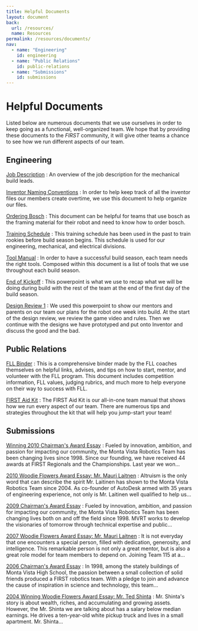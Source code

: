 ```yaml
---
title: Helpful Documents
layout: document
back:
  url: /resources/
  name: Resources
permalink: /resources/documents/
nav:
  - name: "Engineering"
    id: engineering
  - name: "Public Relations"
    id: public-relations
  - name: "Submissions"
    id: submissions
---
```


# Helpful Documents

Listed below are numerous documents that we use ourselves in order to keep
going as a functional, well-organized team. We hope that by providing these
documents to the <i class="first">FIRST</i> community, it will give other teams
a chance to see how we run different aspects of our team.

## Engineering

[Job Description]
: An overview of the job description for the mechanical build leads.

[Inventor Naming Conventions]
: In order to help keep track of all the inventor files our members create overtime, we use this document to help organize our files.

[Ordering Bosch]
: This document can be helpful for teams that use bosch as the framing material for their robot and need to know how to order bosch.

[Training Schedule]
: This training schedule has been used in the past to train rookies before build season begins. This schedule is used for our engineering, mechanical, and electrical divisions.

[Tool Manual]
: In order to have a successful build season, each team needs the right tools.  Composed within this document is a list of tools that we use throughout each build season.

[End of Kickoff]
: This powerpoint is what we use to recap what we will be doing during build with the rest of the team at the end of the first day of the build season.

[Design Review 1]
: We used this powerpoint to show our mentors and parents on our team our plans for the robot one week into build. At the start of the design review, we review the game video and rules. Then we continue with the designs we have prototyped and put onto Inventor and discuss the good and the bad.

## Public Relations

[FLL Binder]
: This is a comprehensive binder made by the FLL coaches themselves on helpful links, advises, and tips on how to start, mentor, and volunteer with the FLL program. This document includes competition information, FLL values, judging rubrics, and much more to help everyone on their way to success with FLL.

[FIRST Aid Kit]
: The FIRST Aid Kit is our all-in-one team manual that shows how we run every aspect of our team. There are numerous tips and strategies throughout the kit that will help you jump-start your team!

## Submissions

[Winning 2010 Chairman's Award Essay][2010chairmans]
: Fueled by innovation, ambition, and passion for impacting our community, the Monta Vista Robotics Team has been changing lives since 1998. Since our founding, we have received 44 awards at FIRST Regionals and the Championships. Last year we won...

[2010 Woodie Flowers Award Essay: Mr. Mauri Laitnen][2010wfa]
: Altruism is the only word that can describe the spirit Mr. Laitinen has shown to the Monta Vista Robotics Team since 2004. As co-founder of AutoDesk armed with 35 years of engineering experience, not only is Mr. Laitinen well qualified to help us...

[2009 Chairman's Award Essay][2009chairmans]
: Fueled by innovation, ambition, and passion for impacting our community, the Monta Vista Robotics Team has been changing lives both on and off the field since 1998. MVRT works to develop the visionaries of tomorrow through technical expertise and public...

[2007 Woodie Flowers Award Essay: Mr. Mauri Laitnen][2007chairmans]
: It is not everyday that one encounters a special person, filled with dedication, generosity, and intelligence. This remarkable person is not only a great mentor, but is also a great role model for team members to depend on. Joining Team 115 at a...

[2006 Chairman's Award Essay][2006chairmans]
: In 1998, among the stately buildings of Monta Vista High School, the passion between a small collection of solid friends produced a FIRST robotics team. With a pledge to join and advance the cause of inspiration in science and technology, this team...

[2004 Winning Woodie Flowers Award Essay: Mr. Ted Shinta][2004wfa]
: Mr. Shinta's story is about wealth, riches, and accumulating and growing assets. However, the Mr. Shinta we are talking about has a salary below median earnings. He drives a ten-year-old white pickup truck and lives in a small apartment. Mr. Shinta...

[Job Description]: /files/job-description.pptx
[Inventor Naming Conventions]: /files/inventor-naming-conventions.pdf
[Ordering Bosch]: /files/ordering-bosch.pdf
[Training Schedule]: /files/training-schedule.pdf
[Tool Manual]: /files/tool-manual.pdf
[End of Kickoff]: /files/end-of-kickoff.pptx
[Design Review 1]: /files/design-review-1.pptx

[FLL Binder]: /files/fll-binder.pdf
[FIRST Aid Kit]: /files/first-aid-kit.pdf

[2010chairmans]: /resources/submissions/chairmans2010/
[2010wfa]: /resources/submissions/wfa2010/
[2009chairmans]: /resources/submissions/chairmans2009/
[2007chairmans]: /resources/submissions/wfa2007/
[2006chairmans]: /resources/submissions/chairmans2006/
[2004wfa]: /resources/submissions/wfa2004/
